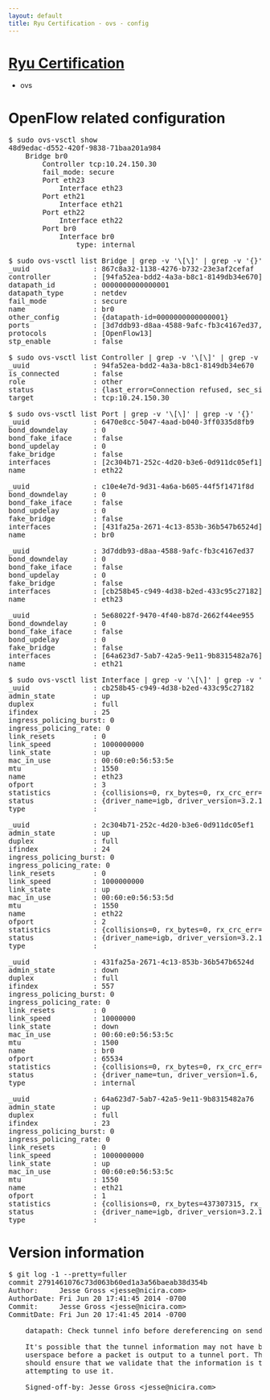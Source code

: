 ```yaml
---
layout: default
title: Ryu Certification - ovs - config
---
```

# [Ryu Certification](http://osrg.github.io/ryu/certification.html)
* ovs 

# OpenFlow related configuration
<pre>
$ sudo ovs-vsctl show
48d9edac-d552-420f-9838-71baa201a984
    Bridge br0
        Controller tcp:10.24.150.30
        fail_mode: secure
        Port eth23
            Interface eth23
        Port eth21
            Interface eth21
        Port eth22
            Interface eth22
        Port br0
            Interface br0
                type: internal

$ sudo ovs-vsctl list Bridge | grep -v '\[\]' | grep -v '{}'
_uuid               : 867c8a32-1138-4276-b732-23e3af2cefaf
controller          : [94fa52ea-bdd2-4a3a-b8c1-8149db34e670]
datapath_id         : 0000000000000001
datapath_type       : netdev
fail_mode           : secure
name                : br0
other_config        : {datapath-id=0000000000000001}
ports               : [3d7ddb93-d8aa-4588-9afc-fb3c4167ed37, 5e68022f-9470-4f40-b87d-2662f44ee955, 6470e8cc-5047-4aad-b040-3ff0335d8fb9, c10e4e7d-9d31-4a6a-b605-44f5f1471f8d]
protocols           : [OpenFlow13]
stp_enable          : false

$ sudo ovs-vsctl list Controller | grep -v '\[\]' | grep -v '{}'
_uuid               : 94fa52ea-bdd2-4a3a-b8c1-8149db34e670
is_connected        : false
role                : other
status              : {last_error=Connection refused, sec_since_connect=977, sec_since_disconnect=2, state=BACKOFF}
target              : tcp:10.24.150.30

$ sudo ovs-vsctl list Port | grep -v '\[\]' | grep -v '{}'
_uuid               : 6470e8cc-5047-4aad-b040-3ff0335d8fb9
bond_downdelay      : 0
bond_fake_iface     : false
bond_updelay        : 0
fake_bridge         : false
interfaces          : [2c304b71-252c-4d20-b3e6-0d911dc05ef1]
name                : eth22

_uuid               : c10e4e7d-9d31-4a6a-b605-44f5f1471f8d
bond_downdelay      : 0
bond_fake_iface     : false
bond_updelay        : 0
fake_bridge         : false
interfaces          : [431fa25a-2671-4c13-853b-36b547b6524d]
name                : br0

_uuid               : 3d7ddb93-d8aa-4588-9afc-fb3c4167ed37
bond_downdelay      : 0
bond_fake_iface     : false
bond_updelay        : 0
fake_bridge         : false
interfaces          : [cb258b45-c949-4d38-b2ed-433c95c27182]
name                : eth23

_uuid               : 5e68022f-9470-4f40-b87d-2662f44ee955
bond_downdelay      : 0
bond_fake_iface     : false
bond_updelay        : 0
fake_bridge         : false
interfaces          : [64a623d7-5ab7-42a5-9e11-9b8315482a76]
name                : eth21

$ sudo ovs-vsctl list Interface | grep -v '\[\]' | grep -v '{}'
_uuid               : cb258b45-c949-4d38-b2ed-433c95c27182
admin_state         : up
duplex              : full
ifindex             : 25
ingress_policing_burst: 0
ingress_policing_rate: 0
link_resets         : 0
link_speed          : 1000000000
link_state          : up
mac_in_use          : 00:60:e0:56:53:5e
mtu                 : 1550
name                : eth23
ofport              : 3
statistics          : {collisions=0, rx_bytes=0, rx_crc_err=0, rx_dropped=0, rx_errors=0, rx_frame_err=0, rx_over_err=0, rx_packets=0, tx_bytes=836561080, tx_dropped=0, tx_errors=0, tx_packets=9148326}
status              : {driver_name=igb, driver_version=3.2.10-k, firmware_version=2.10-9}
type                : 

_uuid               : 2c304b71-252c-4d20-b3e6-0d911dc05ef1
admin_state         : up
duplex              : full
ifindex             : 24
ingress_policing_burst: 0
ingress_policing_rate: 0
link_resets         : 0
link_speed          : 1000000000
link_state          : up
mac_in_use          : 00:60:e0:56:53:5d
mtu                 : 1550
name                : eth22
ofport              : 2
statistics          : {collisions=0, rx_bytes=0, rx_crc_err=0, rx_dropped=0, rx_errors=0, rx_frame_err=0, rx_over_err=0, rx_packets=0, tx_bytes=2132316441, tx_dropped=0, tx_errors=0, tx_packets=21502242}
status              : {driver_name=igb, driver_version=3.2.10-k, firmware_version=2.10-9}
type                : 

_uuid               : 431fa25a-2671-4c13-853b-36b547b6524d
admin_state         : down
duplex              : full
ifindex             : 557
ingress_policing_burst: 0
ingress_policing_rate: 0
link_resets         : 0
link_speed          : 10000000
link_state          : down
mac_in_use          : 00:60:e0:56:53:5c
mtu                 : 1500
name                : br0
ofport              : 65534
statistics          : {collisions=0, rx_bytes=0, rx_crc_err=0, rx_dropped=0, rx_errors=0, rx_frame_err=0, rx_over_err=0, rx_packets=0, tx_bytes=0, tx_dropped=0, tx_errors=0, tx_packets=0}
status              : {driver_name=tun, driver_version=1.6, firmware_version=N/A}
type                : internal

_uuid               : 64a623d7-5ab7-42a5-9e11-9b8315482a76
admin_state         : up
duplex              : full
ifindex             : 23
ingress_policing_burst: 0
ingress_policing_rate: 0
link_resets         : 0
link_speed          : 1000000000
link_state          : up
mac_in_use          : 00:60:e0:56:53:5c
mtu                 : 1550
name                : eth21
ofport              : 1
statistics          : {collisions=0, rx_bytes=437307315, rx_crc_err=0, rx_dropped=0, rx_errors=0, rx_frame_err=0, rx_over_err=0, rx_packets=43337481, tx_bytes=0, tx_dropped=0, tx_errors=0, tx_packets=0}
status              : {driver_name=igb, driver_version=3.2.10-k, firmware_version=2.10-9}
type                : 
</pre>

# Version information
<pre>
$ git log -1 --pretty=fuller
commit 2791461076c73d063b60ed1a3a56baeab38d354b
Author:     Jesse Gross &lt;jesse@nicira.com&gt;
AuthorDate: Fri Jun 20 17:41:45 2014 -0700
Commit:     Jesse Gross &lt;jesse@nicira.com&gt;
CommitDate: Fri Jun 20 17:41:45 2014 -0700

    datapath: Check tunnel info before dereferencing on send.
    
    It's possible that the tunnel information may not have been set by
    userspace before a packet is output to a tunnel port. Therefore, we
    should ensure that we validate that the information is there before
    attempting to use it.
    
    Signed-off-by: Jesse Gross &lt;jesse@nicira.com&gt;
</pre>
